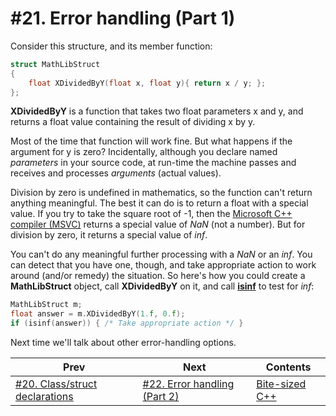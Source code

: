 # #21. Error handling (Part 1)

Consider this structure, and its member function:

```cpp
struct MathLibStruct
{
    float XDividedByY(float x, float y){ return x / y; };
};
```

**XDividedByY** is a function that takes two float parameters x and y, and returns a float value containing the result of dividing x by y.

Most of the time that function will work fine. But what happens if the argument for y is zero? Incidentally, although you declare named *parameters* in your source code, at run-time the machine passes and receives and processes *arguments* (actual values).

Division by zero is undefined in mathematics, so the function can't return anything meaningful. The best it can do is to return a float with a special value. If you try to take the square root of -1, then the [Microsoft C++ compiler (MSVC)](https://visualstudio.microsoft.com/vs/features/cplusplus/) returns a special value of *NaN* (not a number). But for division by zero, it returns a special value of *inf*.

You can't do any meaningful further processing with a *NaN* or an *inf*. You can detect that you have one, though, and take appropriate action to work around (and/or remedy) the situation. So here's how you could create a **MathLibStruct** object, call **XDividedByY** on it, and call [**isinf**](https://docs.microsoft.com/cpp/c-runtime-library/reference/isinf) to test for *inf*:

```cpp
MathLibStruct m;
float answer = m.XDividedByY(1.f, 0.f);
if (isinf(answer)) { /* Take appropriate action */ }
```

Next time we'll talk about other error-handling options.

|Prev|Next|Contents|
|-|-|-|
|[#20. Class/struct declarations](020.md)|[#22. Error handling (Part 2)](022.md)|[Bite-sized C++](../README.md)|
